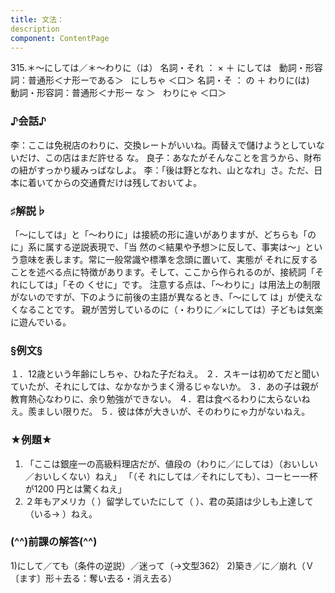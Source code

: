 ```yaml
---
title: 文法：
description
component: ContentPage
---
```



315.＊～にしては／＊～わりに（は）
名詞・それ ： × ＋ にしては  
動詞・形容詞：普通形＜ナ形ーである＞   にしちゃ ＜口＞
名詞・そ ： の ＋ わりに(は)  
動詞・形容詞：普通形＜ナ形ー な ＞   わりにゃ ＜口＞
### ♪会話♪
李：ここは免税店のわりに、交換レートがいいね。両替えで儲けようとしていないだけ、この店はまだ許せる
な。 良子：あなたがそんなことを言うから、財布の紐がすっかり緩みっばなしよ。
李：「後は野となれ、山となれ」さ。ただ、日本に着いてからの交通費だけは残しておいてよ。
### ♯解説♭
「～にしては」と「～わりに」は接続の形に違いがありますが、どちらも「のに」系に属する逆説表現で、「当 然の＜結果や予想＞に反して、事実は～」という意味を表します。常に一般常識や標準を念頭に置いて、実態が それに反することを述べる点に特徴があります。そして、ここから作られるのが、接続詞「それにしては」「その くせに」です。
注意する点は、「～わりに」は用法上の制限がないのですが、下のように前後の主語が異なるとき、「～にして は」が使えなくなることです。
親が苦労しているのに（・わりに／×にしては）子どもは気楽に遊んでいる。
### §例文§
１．12歳という年齢にしちゃ、ひねた子だねえ。
２．スキーは初めてだと聞いていたが、それにしては、なかなかうまく滑るじゃないか。
３．あの子は親が教育熱心なわりに、余り勉強ができない。
４．君は食べるわりに太らないねえ。羨ましい限りだ。
５．彼は体が大きいが、そのわりにゃ力がないねえ。
### ★例題★
1) 「ここは銀座一の高級料理店だが、値段の（わりに／にしては）（おいしい／おいしくない）ねえ」 「（そ
れにしては／それにしても）、コーヒー一杯が1200 円とは驚くねえ」    
2) ２年もアメリカ（ ）留学していたにして（ ）、君の英語は少しも上達して（いる→ ）ねえ。
### (^^)前課の解答(^^)
1)にして／ても（条件の逆説）／迷って（→文型362）
2)築き／に／崩れ（Ｖ〔ます〕形＋去る：奪い去る・消え去る）
